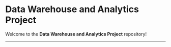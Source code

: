 # Data Warehouse and Analytics Project

Welcome to the **Data Warehouse and Analytics Project** repository!

---
